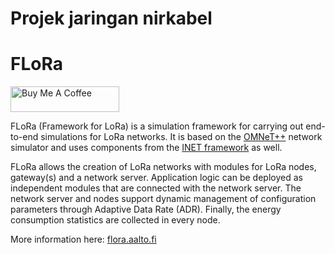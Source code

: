 # Projek jaringan nirkabel



# FLoRa
<a href="https://www.buymeacoffee.com/mariuszslabicki" target="_blank"><img src="https://cdn.buymeacoffee.com/buttons/default-red.png" alt="Buy Me A Coffee" height="41" width="174"></a>

FLoRa (Framework for LoRa) is a simulation framework for carrying out end-to-end simulations for LoRa networks. 
It is based on the [OMNeT++](https://omnetpp.org/) network simulator and uses components from the [INET framework](https://inet.omnetpp.org/) as well.

FLoRa allows the creation of LoRa networks with modules for LoRa nodes, gateway(s) and a network server. 
Application logic can be deployed as independent modules that are connected with the network server. 
The network server and nodes support dynamic management of configuration parameters through Adaptive Data Rate (ADR). 
Finally, the energy consumption statistics are collected in every node.

More information here: [flora.aalto.fi](http://flora.aalto.fi/)
